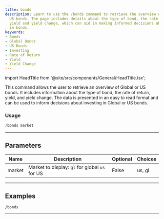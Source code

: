 ```yaml
---
title: bonds
description: Learn to use the /bonds command to retrieve the overview of Global or
  US bonds. The page includes details about the type of bond, the rate of return,
  yield and yield change, which can aid in making informed decisions about investing
  in bonds.
keywords:
- Bonds
- Global Bonds
- US Bonds
- Investing
- Rate of Return
- Yield
- Yield Change
---
```


import HeadTitle from '@site/src/components/General/HeadTitle.tsx';

<HeadTitle title="bonds - Economy - Telegram - Reference | OpenBB Bot Docs" />

This command allows the user to retrieve an overview of Global or US bonds. It includes information about the type of bond, the rate of return, yield, and yield change. The data is presented in an easy to read format and can be used to inform decisions about investing in Global or US bonds.

### Usage

```python wordwrap
/bonds market
```

---

## Parameters

| Name | Description | Optional | Choices |
| ---- | ----------- | -------- | ------- |
| market | Market to display: `gl` for global `us` for US | False | us, gl |


---

## Examples

```
/bonds
```

---
